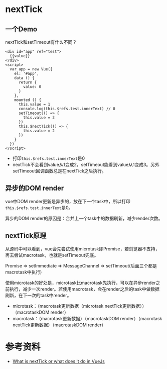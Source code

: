# nextTick

## 一个Demo

nextTick和setTimeout有什么不同？

    <div id="app" ref="test">
      {{value}}
    </div>
    <script>
      var app = new Vue({
        el: '#app',
        data () {
          return {
            value: 0
          }
        },
        mounted () {
          this.value = 1
          console.log(this.$refs.test.innerText) // 0
          setTimeout(() => {
            this.value = 3
          })
          this.$nextTick(() => {
            this.value = 2
          })
        }
      })
    </script>
    
* 打印`this.$refs.test.innerText`是0
* nextTick不会看到value从1变成2，setTimeout能看到value从1变成3。另外setTimeout回调函数总是在nextTick之后执行。

## 异步的DOM render

vue中DOM render更新是异步的，放在下一个task中，所以打印`this.$refs.test.innerText`是0。

异步的DOM render的原因是：合并上一个task中的数据刷新，减少render次数。

## nextTick原理

从源码中可以看到，vue会先尝试使用microtask即Promise，若浏览器不支持，再去尝试macrotask，也就是setTimeout兜底。

Promise => setImmediate => MessageChannel => setTimeout(后面三个都是macrotask中执行)

使用microtask的好处是，microtask比macrotask先执行，可以在异步render之前执行，减少一次render。若使用macrotask，会在render之后的task中做数据刷新，在下一次的task中render。

* microtask：（macrotask更新数据（microtask nextTick更新数据））（macrotaskDOM render）
* macrotask：（macrotask更新数据）（macrotaskDOM render）（macrotask nextTick更新数据）（macrotaskDOM render）

# 参考资料

* [What is nextTick or what does it do in VueJs](https://stackoverflow.com/questions/47634258/what-is-nexttick-or-what-does-it-do-in-vuejs)